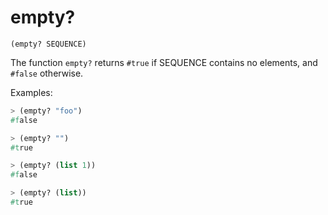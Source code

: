 # empty?

`(empty? SEQUENCE)`

The function `empty?` returns `#true` if SEQUENCE contains no
elements, and `#false` otherwise.

Examples:

```lisp
> (empty? "foo")
#false

> (empty? "")
#true

> (empty? (list 1))
#false

> (empty? (list))
#true
```
